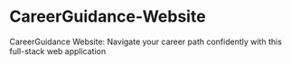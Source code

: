 # CareerGuidance-Website
CareerGuidance Website: Navigate your career path confidently with this full-stack web application
